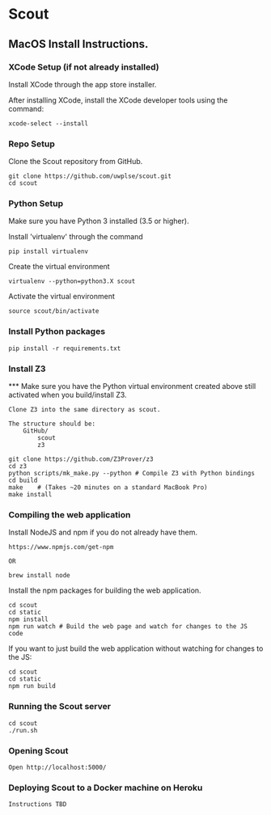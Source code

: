 # Scout

## MacOS Install Instructions. 

### XCode Setup (**if not already installed**)
Install XCode through the app store installer. 

After installing XCode, install the XCode developer tools using the command: 
	
	xcode-select --install

### Repo Setup
Clone the Scout repository from GitHub. 

	git clone https://github.com/uwplse/scout.git
	cd scout

### Python Setup 
Make sure you have Python 3 installed (3.5 or higher). 

Install 'virtualenv' through the command

	pip install virtualenv 

Create the virtual environment

	virtualenv --python=python3.X scout

Activate the virtual environment

	source scout/bin/activate

### Install Python packages
    pip install -r requirements.txt


### Install Z3
*** Make sure you have the Python virtual environment created above still activated when you build/install Z3. 

	Clone Z3 into the same directory as scout. 

	The structure should be: 
		GitHub/
			scout
			z3

	git clone https://github.com/Z3Prover/z3 
	cd z3
	python scripts/mk_make.py --python # Compile Z3 with Python bindings 
	cd build
	make    # (Takes ~20 minutes on a standard MacBook Pro)
	make install

### Compiling the web application
Install NodeJS and npm if you do not already have them. 

	https://www.npmjs.com/get-npm

	OR

	brew install node

Install the npm packages for building the web application. 

	cd scout 
	cd static
	npm install 
	npm run watch # Build the web page and watch for changes to the JS code

If you want to just build the web application without watching for changes to the JS: 

	cd scout
	cd static 
	npm run build

### Running the Scout server 
	cd scout
	./run.sh

### Opening Scout

	Open http://localhost:5000/


### Deploying Scout to a Docker machine on Heroku

	Instructions TBD
